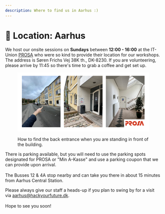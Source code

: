 ```yaml
---
description: Where to find us in Aarhus :)
---
```


# 📍 Location: Aarhus

We host our onsite sessions on **Sundays** between **12:00 - 16:00** at the IT-Union [PROSA](https://www.prosa.dk/) who were so kind to provide their location for our workshops. The address is Søren Frichs Vej 38K th., DK-8230. If you are volunteering, please arrive by 11:45 so there's time to grab a coffee and get set up.&#x20;

<figure><img src="../.gitbook/assets/prosa-location.png" alt=""><figcaption><p>How to find the back entrance when you are standing in front of the building.</p></figcaption></figure>

There is parking available, but you will need to use the parking spots designated for PROSA or "Min A-Kasse" and use a parking coupon that we can provide upon arrival. \
\
The Busses 12 & 4A stop nearby and can take you there in about 15 minutes from Aarhus Central Station.

Please always give our staff a heads-up if you plan to swing by for a visit via aarhus@hackyourfuture.dk.\
\
Hope to see you soon!

